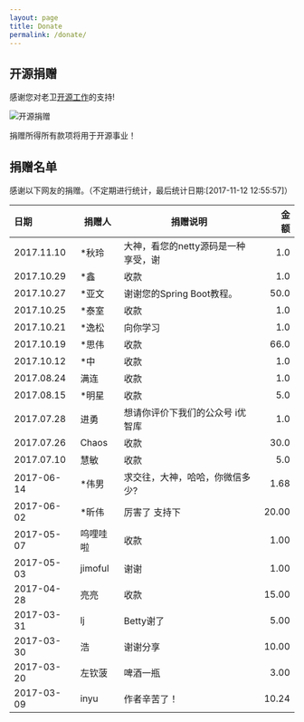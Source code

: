 ```yaml
---
layout: page
title: Donate
permalink: /donate/
---
```


## 开源捐赠

感谢您对老卫[开源工作](https://github.com/waylau)的支持!

![开源捐赠](https://waylau.com/images/showmethemoney-sm.jpg)

捐赠所得所有款项将用于开源事业！

## 捐赠名单

感谢以下网友的捐赠。（不定期进行统计，最后统计日期:[2017-11-12 12:55:57]）

|日期  | 捐赠人  | 捐赠说明　|　金额 |
|:----|----| ----|----:|
2017.11.10 | *秋玲 | 大神，看您的netty源码是一种享受，谢 | 1.0
2017.10.29 | *鑫 | 收款 | 1.0 
2017.10.27 | *亚文 | 谢谢您的Spring Boot教程。 | 50.0
2017.10.25 | *泰室 | 收款 | 1.0
2017.10.21 | *逸松 | 向你学习 | 1.0
2017.10.19 | *思伟 | 收款 | 66.0
2017.10.12 | *中 | 收款 | 1.0
2017.08.24 | 满连 | 收款 | 1.0
2017.08.15 | *明星 | 收款 | 5.0
2017.07.28 | 进勇 | 想请你评价下我们的公众号 i优智库 | 1.0
2017.07.26 | Chaos  | 收款 | 30.0
2017.07.10 | 慧敏  | 收款 | 5.0
2017-06-14 | *伟男  | 求交往，大神，哈哈，你微信多少?| 	1.68 
2017-06-02 | *昕伟  | 厉害了 支持下 | 20.00 
2017-05-07 | 呜哩哇啦  | 收款 | 1.00 
2017-05-03 | jimoful  | 谢谢 | 1.00 
2017-04-28 | 亮亮 | 收款 | 15.00
2017-03-31 | lj  | Betty谢了  | 5.00
2017-03-30 | 浩　|谢谢分享|10.00  
2017-03-20 | 左钦菠 | 啤酒一瓶|3.00 
2017-03-09 | inyu | 作者辛苦了！| 10.24  